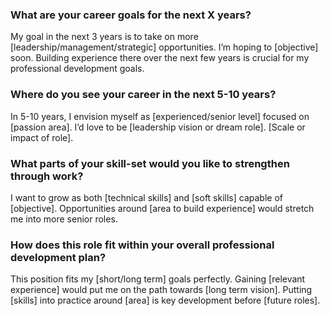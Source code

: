 ### What are your career goals for the next X years?
My goal in the next 3 years is to take on more [leadership/management/strategic] opportunities. I’m hoping to [objective] soon. Building experience there over the next few years is crucial for my professional development goals.

### Where do you see your career in the next 5-10 years?
In 5-10 years, I envision myself as [experienced/senior level] focused on [passion area]. I’d love to be [leadership vision or dream role]. [Scale or impact of role].

### What parts of your skill-set would you like to strengthen through work?
I want to grow as both [technical skills] and [soft skills] capable of [objective]. Opportunities around [area to build experience] would stretch me into more senior roles.

### How does this role fit within your overall professional development plan?
This position fits my [short/long term] goals perfectly. Gaining [relevant experience] would put me on the path towards [long term vision]. Putting [skills] into practice around [area] is key development before [future roles].
